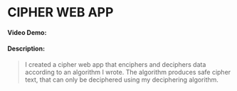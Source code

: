 # CIPHER WEB APP
#### Video Demo:  <URL HERE>
#### Description:
  > I created a cipher web app that enciphers and deciphers data according to an algorithm I wrote.
  > The algorithm produces safe cipher text, that can only be deciphered using my deciphering algorithm.

